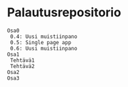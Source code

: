 # Palautusrepositorio

```
Osa0  
 0.4: Uusi muistiinpano  
 0.5: Single page app  
 0.6: Uusi muistiinpano
Osa1  
 Tehtävä1  
 Tehtävä2  
Osa2  
Osa3  
```
